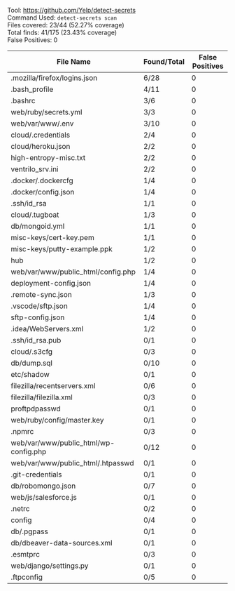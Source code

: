 Tool: https://github.com/Yelp/detect-secrets  
Command Used: `detect-secrets scan`  
Files covered: 23/44 (52.27% coverage)  
Total finds: 41/175 (23.43% coverage)  
False Positives: 0  

File Name                              |  Found/Total   | False Positives |
---------------------------------------|----------------|-----------------|
.mozilla/firefox/logins.json           | 6/28 | 0
.bash_profile                          | 4/11 | 0
.bashrc                                | 3/6 | 0
web/ruby/secrets.yml                   | 3/3 | 0
web/var/www/.env                       | 3/10 | 0
cloud/.credentials                     | 2/4 | 0
cloud/heroku.json                      | 2/2 | 0
high-entropy-misc.txt                  | 2/2 | 0
ventrilo_srv.ini                       | 2/2 | 0
.docker/.dockercfg                     | 1/4 | 0
.docker/config.json                    | 1/4 | 0
.ssh/id_rsa                            | 1/1 | 0
cloud/.tugboat                         | 1/3 | 0
db/mongoid.yml                         | 1/1 | 0
misc-keys/cert-key.pem                 | 1/1 | 0
misc-keys/putty-example.ppk            | 1/2 | 0
hub                                    | 1/2 | 0
web/var/www/public_html/config.php     | 1/4 | 0
deployment-config.json                 | 1/4 | 0
.remote-sync.json                      | 1/3 | 0
.vscode/sftp.json                      | 1/4 | 0
sftp-config.json                       | 1/4 | 0
.idea/WebServers.xml                   | 1/2 | 0
.ssh/id_rsa.pub                        | 0/1 | 0
cloud/.s3cfg                           | 0/3 | 0
db/dump.sql                            | 0/10 | 0
etc/shadow                             | 0/1 | 0
filezilla/recentservers.xml            | 0/6 | 0
filezilla/filezilla.xml                | 0/3 | 0
proftpdpasswd                          | 0/1 | 0
web/ruby/config/master.key             | 0/1 | 0
.npmrc                                 | 0/3 | 0
web/var/www/public_html/wp-config.php  | 0/12 | 0
web/var/www/public_html/.htpasswd      | 0/1 | 0
.git-credentials                       | 0/1 | 0
db/robomongo.json                      | 0/7 | 0
web/js/salesforce.js                   | 0/1 | 0
.netrc                                 | 0/2 | 0
config                                 | 0/4 | 0
db/.pgpass                             | 0/1 | 0
db/dbeaver-data-sources.xml            | 0/1 | 0
.esmtprc                               | 0/3 | 0
web/django/settings.py                 | 0/1 | 0
.ftpconfig                             | 0/5 | 0
 
